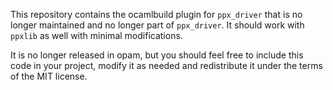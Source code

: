 This repository contains the ocamlbuild plugin for `ppx_driver` that
is no longer maintained and no longer part of `ppx_driver`. It should
work with `ppxlib` as well with minimal modifications.

It is no longer released in opam, but you should feel free to include
this code in your project, modify it as needed and redistribute it
under the terms of the MIT license.
